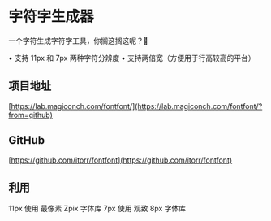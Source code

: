 # 字符字生成器

一个字符生成字符字工具，你搁这搁这呢？🌚

  •  支持 11px 和 7px 两种字符分辨度
  •  支持两倍宽（方便用于行高较高的平台）



## 项目地址
[https://lab.magiconch.com/fontfont/](https://lab.magiconch.com/fontfont/?from=github)


## GitHub
[https://github.com/itorr/fontfont](https://github.com/itorr/fontfont)

## 利用
11px 使用 最像素 Zpix 字体库
7px 使用 观致 8px 字体库